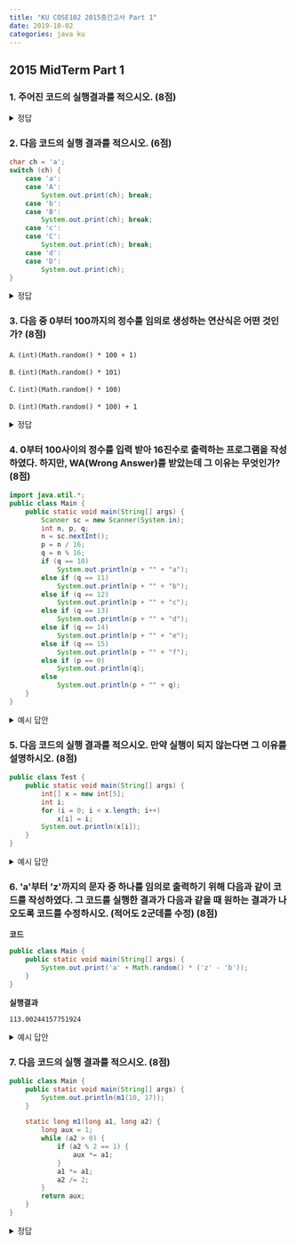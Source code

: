 ```yaml
---
title: "KU COSE102 2015중간고사 Part 1"
date: 2019-10-02
categories: java ku
---
```


## 2015 MidTerm Part 1

### 1. 주어진 코드의 실행결과를 적으시오. (8점)

<script src="https://gist.github.com/DetegiCE/728d74cd56916cd8862ba3dde8ee05cd.js"></script>

<details><summary>정답</summary>

{% highlight text %}
원래는 x가 정의되어 있지 않기 때문에 컴파일에러.

아래 답은 해당 부분을 제외한 답 
false
2.0
0
6
0
0
{% endhighlight %}

</details>

### 2. 다음 코드의 실행 결과를 적으시오. (6점)

~~~java
char ch = 'a';
switch (ch) {
    case 'a':
    case 'A':
        System.out.print(ch); break;
    case 'b':
    case 'B':
        System.out.print(ch); break;
    case 'c':
    case 'C':
        System.out.print(ch); break;
    case 'd':
    case 'D':
        System.out.print(ch);
}
~~~

<details><summary>정답</summary>

{% highlight text %}
a
{% endhighlight %}

</details>

### 3. 다음 중 0부터 100까지의 정수를 임의로 생성하는 연산식은 어떤 것인가? (8점)

``A``. ``(int)(Math.random() * 100 + 1)``

``B``. ``(int)(Math.random() * 101)``

``C``. ``(int)(Math.random() * 100)``

``D``. ``(int)(Math.random() * 100) + 1``

<details><summary>정답</summary>

{% highlight text %}
B
{% endhighlight %}

</details>

### 4. 0부터 100사이의 정수를 입력 받아 16진수로 출력하는 프로그램을 작성하였다. 하지만, WA(Wrong Answer)를 받았는데 그 이유는 무엇인가? (8점)

~~~java
import java.util.*;
public class Main {
    public static void main(String[] args) {
        Scanner sc = new Scanner(System.in);
        int n, p, q;
        n = sc.nextInt();
        p = n / 16;
        q = n % 16;
        if (q == 10)
            System.out.println(p + "" + "a");
        else if (q == 11)
            System.out.println(p + "" + "b");
        else if (q == 12)
            System.out.println(p + "" + "c");
        else if (q == 13)
            System.out.println(p + "" + "d");
        else if (q == 14)
            System.out.println(p + "" + "e");
        else if (q == 15)
            System.out.println(p + "" + "f");
        else if (p == 0)
            System.out.println(q);
        else
            System.out.println(p + "" + q);
    }
}

~~~

<details><summary>예시 답안</summary>

{% highlight text %}
입력이 10~15인 경우 필요 없는 0이 앞에 출력된다.
{% endhighlight %}

</details>

### 5. 다음 코드의 실행 결과를 적으시오. 만약 실행이 되지 않는다면 그 이유를 설명하시오. (8점)

~~~java
public class Test { 
    public static void main(String[] args) { 
        int[] x = new int[5]; 
        int i;
        for (i = 0; i < x.length; i++)
            x[i] = i;
        System.out.println(x[i]);
    }
}
~~~

<details><summary>예시 답안</summary>

{% highlight text %}
System.out.println(x[i])의 경우, 배열의 범위를 초과한다.
{% endhighlight %}

</details>

### 6. 'a'부터 'z'까지의 문자 중 하나를 임의로 출력하기 위해 다음과 같이 코드를 작성하였다. 그 코드를 실행한 결과가 다음과 같을 때 원하는 결과가 나오도록 코드를 수정하시오. (적어도 2군데를 수정) (8점)

**코드**

~~~java
public class Main {
    public static void main(String[] args) {
        System.out.print('a' + Math.random() * ('z' - 'b'));
    }
}
~~~

**실행결과**

~~~text
113.00244157751924
~~~

<details><summary>예시 답안</summary>

{% highlight java %}
public class Main {
    public static void main(String[] args) {
        System.out.print((char)('a' + (int)(Math.random() * ('z' - 'a'))));
    }
}
{% endhighlight %}

</details>

### 7. 다음 코드의 실행 결과를 적으시오. (8점)

~~~java
public class Main {
    public static void main(String[] args) {
        System.out.println(m1(10, 17));
    }

    static long m1(long a1, long a2) {
        long aux = 1;
        while (a2 > 0) {
            if (a2 % 2 == 1) {
                aux *= a1;
            }
            a1 *= a1;
            a2 /= 2;
        }
        return aux;
    }
}
~~~

<details><summary>정답</summary>

{% highlight text %}
100000000000000000 (10^17)
{% endhighlight %}

</details>
